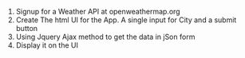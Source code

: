 1. Signup for a Weather API at openweathermap.org 
2. Create The html UI for the App. A single input for City and a submit button
3. Using Jquery Ajax method to get the data in jSon form
4. Display it on the UI
